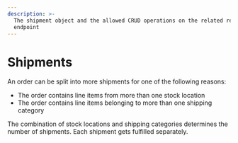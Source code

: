 ```yaml
---
description: >-
  The shipment object and the allowed CRUD operations on the related resource
  endpoint
---
```


# Shipments

An order can be split into more shipments for one of the following reasons:

* The order contains line items from more than one stock location
* The order contains line items belonging to more than one shipping category

The combination of stock locations and shipping categories determines the number of shipments. Each shipment gets fulfilled separately.
